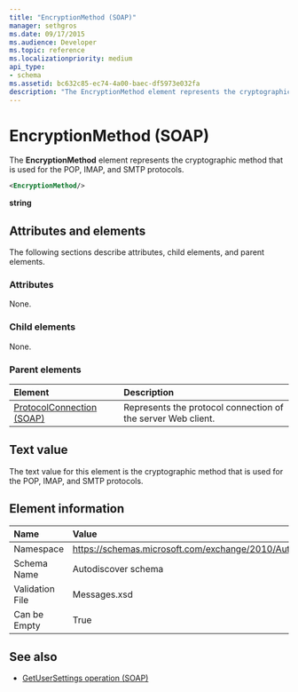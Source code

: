 ```yaml
---
title: "EncryptionMethod (SOAP)"
manager: sethgros
ms.date: 09/17/2015
ms.audience: Developer
ms.topic: reference
ms.localizationpriority: medium
api_type:
- schema
ms.assetid: bc632c85-ec74-4a00-baec-df5973e032fa
description: "The EncryptionMethod element represents the cryptographic method that is used for the POP, IMAP, and SMTP protocols."
---
```


# EncryptionMethod (SOAP)

The **EncryptionMethod** element represents the cryptographic method that is used for the POP, IMAP, and SMTP protocols. 
  
```XML
<EncryptionMethod/>
```

 **string**
## Attributes and elements

The following sections describe attributes, child elements, and parent elements.
  
### Attributes

None.
  
### Child elements

None.
  
### Parent elements

|**Element**|**Description**|
|:-----|:-----|
|[ProtocolConnection (SOAP)](protocolconnection-soap.md) <br/> |Represents the protocol connection of the server Web client.  <br/> |
   
## Text value

The text value for this element is the cryptographic method that is used for the POP, IMAP, and SMTP protocols.
  
## Element information

|**Name**|**Value**|
|:-----|:-----|
|Namespace  <br/> |https://schemas.microsoft.com/exchange/2010/Autodiscover  <br/> |
|Schema Name  <br/> |Autodiscover schema  <br/> |
|Validation File  <br/> |Messages.xsd  <br/> |
|Can be Empty  <br/> |True  <br/> |
   
## See also

- [GetUserSettings operation (SOAP)](getusersettings-operation-soap.md)

